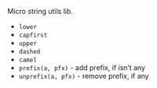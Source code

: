 Micro string utils lib.

* `lower`
* `capfirst`
* `upper`
* `dashed`
* `camel`
* `prefix(a, pfx)` - add prefix, if isn’t any
* `unprefix(a, pfx)` - remove prefix, if any